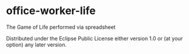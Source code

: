 office-worker-life
=================

The Game of Life performed via spreadsheet

Distributed under the Eclipse Public License either version 1.0 or (at
your option) any later version.

